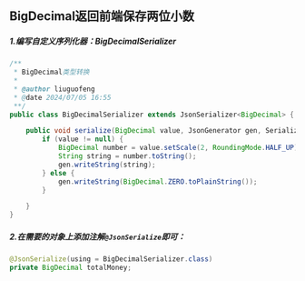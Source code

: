 ## BigDecimal返回前端保存两位小数

##### 1.编写自定义序列化器：BigDecimalSerializer

```java
/**
 * BigDecimal类型转换
 *
 * @author liuguofeng
 * @date 2024/07/05 16:55
 **/
public class BigDecimalSerializer extends JsonSerializer<BigDecimal> {

    public void serialize(BigDecimal value, JsonGenerator gen, SerializerProvider serializers) throws IOException {
        if (value != null) {
            BigDecimal number = value.setScale(2, RoundingMode.HALF_UP);
            String string = number.toString();
            gen.writeString(string);
        } else {
            gen.writeString(BigDecimal.ZERO.toPlainString());
        }

    }
}
```

##### 2.在需要的对象上添加注解`@JsonSerialize`即可：

```java
@JsonSerialize(using = BigDecimalSerializer.class)
private BigDecimal totalMoney;
```